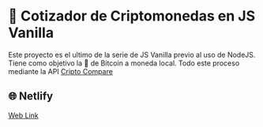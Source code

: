 # 🧔 Cotizador de Criptomonedas en JS Vanilla

Este proyecto es el ultimo de la serie de JS Vanilla previo al uso de NodeJS.
Tiene como objetivo la 💱 de Bitcoin a moneda local. Todo este proceso mediante la API [Cripto Compare](https://min-api.cryptocompare.com/)

## 🌐 Netlify
[Web Link](https://infocrypto-fritzlerilan-js.netlify.app)